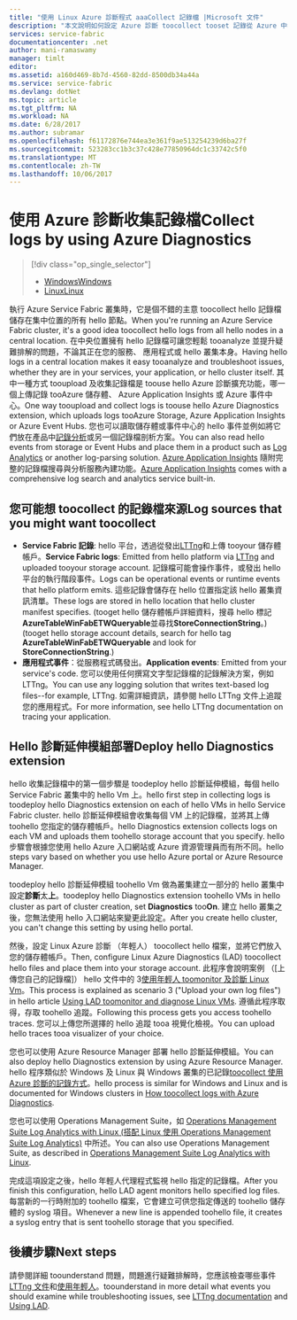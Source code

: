 ```yaml
---
title: "使用 Linux Azure 診斷程式 aaaCollect 記錄檔 |Microsoft 文件"
description: "本文說明如何設定 Azure 診斷 toocollect tooset 記錄從 Azure 中執行的服務網狀架構 Linux 叢集。"
services: service-fabric
documentationcenter: .net
author: mani-ramaswamy
manager: timlt
editor: 
ms.assetid: a160d469-8b7d-4560-82dd-8500db34a44a
ms.service: service-fabric
ms.devlang: dotNet
ms.topic: article
ms.tgt_pltfrm: NA
ms.workload: NA
ms.date: 6/28/2017
ms.author: subramar
ms.openlocfilehash: f61172876e744ea3e361f9ae513254239d6ba27f
ms.sourcegitcommit: 523283cc1b3c37c428e77850964dc1c33742c5f0
ms.translationtype: MT
ms.contentlocale: zh-TW
ms.lasthandoff: 10/06/2017
---
```

# <a name="collect-logs-by-using-azure-diagnostics"></a><span data-ttu-id="f74da-103">使用 Azure 診斷收集記錄檔</span><span class="sxs-lookup"><span data-stu-id="f74da-103">Collect logs by using Azure Diagnostics</span></span>
> [!div class="op_single_selector"]
> * [<span data-ttu-id="f74da-104">Windows</span><span class="sxs-lookup"><span data-stu-id="f74da-104">Windows</span></span>](service-fabric-diagnostics-how-to-setup-wad.md)
> * [<span data-ttu-id="f74da-105">Linux</span><span class="sxs-lookup"><span data-stu-id="f74da-105">Linux</span></span>](service-fabric-diagnostics-how-to-setup-lad.md)
> 
> 

<span data-ttu-id="f74da-106">執行 Azure Service Fabric 叢集時，它是個不錯的主意 toocollect hello 記錄檔儲存在集中位置的所有 hello 節點。</span><span class="sxs-lookup"><span data-stu-id="f74da-106">When you're running an Azure Service Fabric cluster, it's a good idea toocollect hello logs from all hello nodes in a central location.</span></span> <span data-ttu-id="f74da-107">在中央位置擁有 hello 記錄檔可讓您輕鬆 tooanalyze 並提升疑難排解的問題，不論其正在您的服務、 應用程式或 hello 叢集本身。</span><span class="sxs-lookup"><span data-stu-id="f74da-107">Having hello logs in a central location makes it easy tooanalyze and troubleshoot issues, whether they are in your services, your application, or hello cluster itself.</span></span> <span data-ttu-id="f74da-108">其中一種方式 tooupload 及收集記錄檔是 toouse hello Azure 診斷擴充功能，哪一個上傳記錄 tooAzure 儲存體、 Azure Application Insights 或 Azure 事件中心。</span><span class="sxs-lookup"><span data-stu-id="f74da-108">One way tooupload and collect logs is toouse hello Azure Diagnostics extension, which uploads logs tooAzure Storage, Azure Application Insights or Azure Event Hubs.</span></span> <span data-ttu-id="f74da-109">您也可以讀取儲存體或事件中心的 hello 事件並例如將它們放在產品中[記錄分析](../log-analytics/log-analytics-service-fabric.md)或另一個記錄檔剖析方案。</span><span class="sxs-lookup"><span data-stu-id="f74da-109">You can also read hello events from storage or Event Hubs and place them in a product such as [Log Analytics](../log-analytics/log-analytics-service-fabric.md) or another log-parsing solution.</span></span> <span data-ttu-id="f74da-110">[Azure Application Insights](https://azure.microsoft.com/services/application-insights/) 隨附完整的記錄檔搜尋與分析服務內建功能。</span><span class="sxs-lookup"><span data-stu-id="f74da-110">[Azure Application Insights](https://azure.microsoft.com/services/application-insights/) comes with a comprehensive log search and analytics service built-in.</span></span>

## <a name="log-sources-that-you-might-want-toocollect"></a><span data-ttu-id="f74da-111">您可能想 toocollect 的記錄檔來源</span><span class="sxs-lookup"><span data-stu-id="f74da-111">Log sources that you might want toocollect</span></span>
* <span data-ttu-id="f74da-112">**Service Fabric 記錄**: hello 平台，透過從發出[LTTng](http://lttng.org)和上傳 tooyour 儲存體帳戶。</span><span class="sxs-lookup"><span data-stu-id="f74da-112">**Service Fabric logs**: Emitted from hello platform via [LTTng](http://lttng.org) and uploaded tooyour storage account.</span></span> <span data-ttu-id="f74da-113">記錄檔可能會操作事件，或發出 hello 平台的執行階段事件。</span><span class="sxs-lookup"><span data-stu-id="f74da-113">Logs can be operational events or runtime events that hello platform emits.</span></span> <span data-ttu-id="f74da-114">這些記錄會儲存在 hello 位置指定該 hello 叢集資訊清單。</span><span class="sxs-lookup"><span data-stu-id="f74da-114">These logs are stored in hello location that hello cluster manifest specifies.</span></span> <span data-ttu-id="f74da-115">(tooget hello 儲存體帳戶詳細資料，搜尋 hello 標記**AzureTableWinFabETWQueryable**並尋找**StoreConnectionString**。)</span><span class="sxs-lookup"><span data-stu-id="f74da-115">(tooget hello storage account details, search for hello tag **AzureTableWinFabETWQueryable** and look for **StoreConnectionString**.)</span></span>
* <span data-ttu-id="f74da-116">**應用程式事件**：從服務程式碼發出。</span><span class="sxs-lookup"><span data-stu-id="f74da-116">**Application events**: Emitted from your service's code.</span></span> <span data-ttu-id="f74da-117">您可以使用任何撰寫文字型記錄檔的記錄解決方案，例如 LTTng。</span><span class="sxs-lookup"><span data-stu-id="f74da-117">You can use any logging solution that writes text-based log files--for example, LTTng.</span></span> <span data-ttu-id="f74da-118">如需詳細資訊，請參閱 hello LTTng 文件上追蹤您的應用程式。</span><span class="sxs-lookup"><span data-stu-id="f74da-118">For more information, see hello LTTng documentation on tracing your application.</span></span>  

## <a name="deploy-hello-diagnostics-extension"></a><span data-ttu-id="f74da-119">Hello 診斷延伸模組部署</span><span class="sxs-lookup"><span data-stu-id="f74da-119">Deploy hello Diagnostics extension</span></span>
<span data-ttu-id="f74da-120">hello 收集記錄檔中的第一個步驟是 toodeploy hello 診斷延伸模組，每個 hello Service Fabric 叢集中的 hello Vm 上。</span><span class="sxs-lookup"><span data-stu-id="f74da-120">hello first step in collecting logs is toodeploy hello Diagnostics extension on each of hello VMs in hello Service Fabric cluster.</span></span> <span data-ttu-id="f74da-121">hello 診斷延伸模組會收集每個 VM 上的記錄檔，並將其上傳 toohello 您指定的儲存體帳戶。</span><span class="sxs-lookup"><span data-stu-id="f74da-121">hello Diagnostics extension collects logs on each VM and uploads them toohello storage account that you specify.</span></span> <span data-ttu-id="f74da-122">hello 步驟會根據您使用 hello Azure 入口網站或 Azure 資源管理員而有所不同。</span><span class="sxs-lookup"><span data-stu-id="f74da-122">hello steps vary based on whether you use hello Azure portal or Azure Resource Manager.</span></span>

<span data-ttu-id="f74da-123">toodeploy hello 診斷延伸模組 toohello Vm 做為叢集建立一部分的 hello 叢集中設定**診斷**太**上**。</span><span class="sxs-lookup"><span data-stu-id="f74da-123">toodeploy hello Diagnostics extension toohello VMs in hello cluster as part of cluster creation, set **Diagnostics** too**On**.</span></span> <span data-ttu-id="f74da-124">建立 hello 叢集之後，您無法使用 hello 入口網站來變更此設定。</span><span class="sxs-lookup"><span data-stu-id="f74da-124">After you create hello cluster, you can't change this setting by using hello portal.</span></span>

<span data-ttu-id="f74da-125">然後，設定 Linux Azure 診斷 （年輕人） toocollect hello 檔案，並將它們放入您的儲存體帳戶。</span><span class="sxs-lookup"><span data-stu-id="f74da-125">Then, configure Linux Azure Diagnostics (LAD) toocollect hello files and place them into your storage account.</span></span> <span data-ttu-id="f74da-126">此程序會說明案例 （[上傳您自己的記錄檔]） hello 文件中的 3[使用年輕人 toomonitor 及診斷 Linux Vm](../virtual-machines/linux/classic/diagnostic-extension.md?toc=%2fazure%2fvirtual-machines%2flinux%2fclassic%2ftoc.json)。</span><span class="sxs-lookup"><span data-stu-id="f74da-126">This process is explained as scenario 3 ("Upload your own log files") in hello article [Using LAD toomonitor and diagnose Linux VMs](../virtual-machines/linux/classic/diagnostic-extension.md?toc=%2fazure%2fvirtual-machines%2flinux%2fclassic%2ftoc.json).</span></span> <span data-ttu-id="f74da-127">遵循此程序取得，存取 toohello 追蹤。</span><span class="sxs-lookup"><span data-stu-id="f74da-127">Following this process gets you access toohello traces.</span></span> <span data-ttu-id="f74da-128">您可以上傳您所選擇的 hello 追蹤 tooa 視覺化檢視。</span><span class="sxs-lookup"><span data-stu-id="f74da-128">You can upload hello traces tooa visualizer of your choice.</span></span>

<span data-ttu-id="f74da-129">您也可以使用 Azure Resource Manager 部署 hello 診斷延伸模組。</span><span class="sxs-lookup"><span data-stu-id="f74da-129">You can also deploy hello Diagnostics extension by using Azure Resource Manager.</span></span> <span data-ttu-id="f74da-130">hello 程序類似於 Windows 及 Linux 與 Windows 叢集的已記錄[toocollect 使用 Azure 診斷的記錄方式](service-fabric-diagnostics-how-to-setup-wad.md)。</span><span class="sxs-lookup"><span data-stu-id="f74da-130">hello process is similar for Windows and Linux and is documented for Windows clusters in [How toocollect logs with Azure Diagnostics](service-fabric-diagnostics-how-to-setup-wad.md).</span></span>

<span data-ttu-id="f74da-131">您也可以使用 Operations Management Suite，如 [Operations Management Suite Log Analytics with Linux (搭配 Linux 使用 Operations Management Suite Log Analytics)](https://blogs.technet.microsoft.com/hybridcloud/2016/01/28/operations-management-suite-log-analytics-with-linux/) 中所述。</span><span class="sxs-lookup"><span data-stu-id="f74da-131">You can also use Operations Management Suite, as described in [Operations Management Suite Log Analytics with Linux](https://blogs.technet.microsoft.com/hybridcloud/2016/01/28/operations-management-suite-log-analytics-with-linux/).</span></span>

<span data-ttu-id="f74da-132">完成這項設定之後，hello 年輕人代理程式監視 hello 指定的記錄檔。</span><span class="sxs-lookup"><span data-stu-id="f74da-132">After you finish this configuration, hello LAD agent monitors hello specified log files.</span></span> <span data-ttu-id="f74da-133">每當新的一行時附加的 toohello 檔案，它會建立可供您指定傳送的 toohello 儲存體的 syslog 項目。</span><span class="sxs-lookup"><span data-stu-id="f74da-133">Whenever a new line is appended toohello file, it creates a syslog entry that is sent toohello storage that you specified.</span></span>

## <a name="next-steps"></a><span data-ttu-id="f74da-134">後續步驟</span><span class="sxs-lookup"><span data-stu-id="f74da-134">Next steps</span></span>
<span data-ttu-id="f74da-135">請參閱詳細 toounderstand 問題，問題進行疑難排解時，您應該檢查哪些事件[LTTng 文件](http://lttng.org/docs)和[使用年輕人](../virtual-machines/linux/classic/diagnostic-extension.md?toc=%2fazure%2fvirtual-machines%2flinux%2fclassic%2ftoc.json)。</span><span class="sxs-lookup"><span data-stu-id="f74da-135">toounderstand in more detail what events you should examine while troubleshooting issues, see [LTTng documentation](http://lttng.org/docs) and [Using LAD](../virtual-machines/linux/classic/diagnostic-extension.md?toc=%2fazure%2fvirtual-machines%2flinux%2fclassic%2ftoc.json).</span></span>

